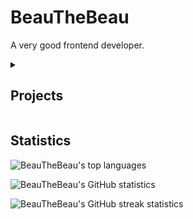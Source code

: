 # BeauTheBeau
A very good frontend developer.


<details>
<summary><h2>Projects</h2></summary>
  
### My Website | [Website](https://beauthebeau.github.io) | [GitHub](https://github.com/beauthebeau/beauthebeau.github.io)
My Website Description

### Beau Snippets | [Website](https://beauthebeau.github.io/snippets) | [GitHub](https://github.com/beauthebeau/beau-snippets)
A collection of code snippets I've created over the years
### Browser Landing | [Website](https://beauthebeau.github.io/browser-landing) | [GitHub](https://github.com/beauthebeau/browser-landing)
A landing page for a browser. Complete with the DuckDuckGo search engine and search history.
### [UNAVAILABLE] False Social Media | [Website](https://truth-e725b.web.app/landing.html)
A social media platform created over the course of 2 weeks because why not? Complete with notifications, likes, posts and more.
### [UNAVAILABLE] Cat GPT-2 | [Website](https://cat-gpt-2.web.app/)
A website that generates cat-themed text in response to user input
</details>

## Statistics

![BeauTheBeau's top languages](https://github-readme-stats.vercel.app/api/top-langs?username=beauthebeau&layout=compact&include_all_commits=true&count_private=true&show_icons=true&theme=dark&hide_border=true)

![BeauTheBeau's GitHub statistics](https://github-readme-stats.vercel.app/api?username=beauthebeau&show_icons=true&theme=dark&hide_border=true)

![BeauTheBeau's GitHub streak statistics](https://github-readme-streak-stats.herokuapp.com/?user=beauthebeau&theme=dark&hide_border=true)
